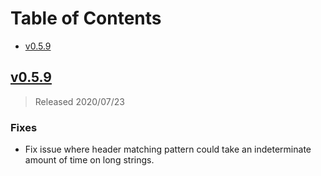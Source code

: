 # Table of Contents

- [v0.5.9](#v059)

## [v0.5.9]

> Released 2020/07/23

### Fixes

- Fix issue where header matching pattern could take an indeterminate amount
of time on long strings.

[v0.5.9]: https://github.com/Kong/lua-multipart/compare/v0.5.8..v0.5.9
